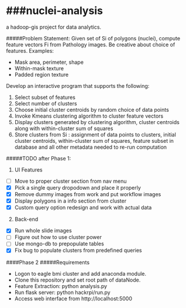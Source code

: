 ###nuclei-analysis
===================

a hadoop-gis project for data analytics.

#####Problem Statement:
Given set of Si of polygons (nuclei), compute feature vectors Fi from Pathology images.  Be creative about choice of features.  Examples:

* Mask area, perimeter,  shape
* Within-mask texture
* Padded region texture

Develop an interactive program that supports the following:

1. Select subset of features
2. Select number of clusters
3. Choose initial cluster centroids by random choice of data points 
4. Invoke  Kmeans clustering algorithm to cluster feature vectors 
5. Display clusters generated by clustering algorithm, cluster centroids along with within-cluster sum of squares 
6. Store clusters from Si : assignment of data points to clusters, initial cluster centroids, within-cluster sum of squares,  feature subset in database and all other metadata needed to re-run computation

#####TODO after Phase 1:
1. UI Features
  - [ ] Move to proper cluster section from nav menu
  - [x] Pick a single query dropodown and place it properly
  - [x] Remove dummy images from work and put workflow images
  - [x] Display polygons in a info section from cluster
  - [x] Custom query option redesign and work with actual data
2. Back-end
  - [x] Run whole slide images
  - [ ] Figure out how to use cluster power
  - [ ] Use mongo-db to prepopulate tables
  - [x] Fix bug to populate clusters from predefined queries

####Phase 2
#####Requirements
* Logon to eagle bmi cluster and add anaconda module.
* Clone this repository and set root path of dataNode.
* Feature Extraction: python analysis.py
* Run flask server: python hackrpi/run.py
* Access web interface from http://localhost:5000

